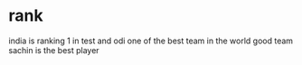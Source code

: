 # rank
india is ranking 1 in test and odi
one of the best team in the world
good team
sachin is the best player
